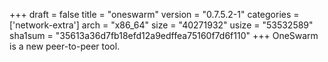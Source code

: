 +++
draft = false
title = "oneswarm"
version = "0.7.5.2-1"
categories = ['network-extra']
arch = "x86_64"
size = "40271932"
usize = "53532589"
sha1sum = "35613a36d7fb18efd12a9edffea75160f7d6f110"
+++
OneSwarm is a new peer-to-peer tool.